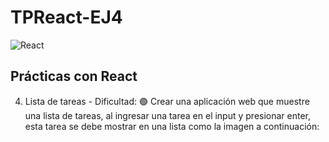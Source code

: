 # TPReact-EJ4

![React](https://diatomenterprises.com/wp-content/uploads/2022/09/reactJS_logo.jpeg)


## Prácticas con React

4. Lista de tareas - Dificultad: 🟢
Crear una aplicación web que muestre una lista de tareas, al ingresar una tarea
en el input y presionar enter, esta tarea se debe mostrar en una lista como la
imagen a continuación: